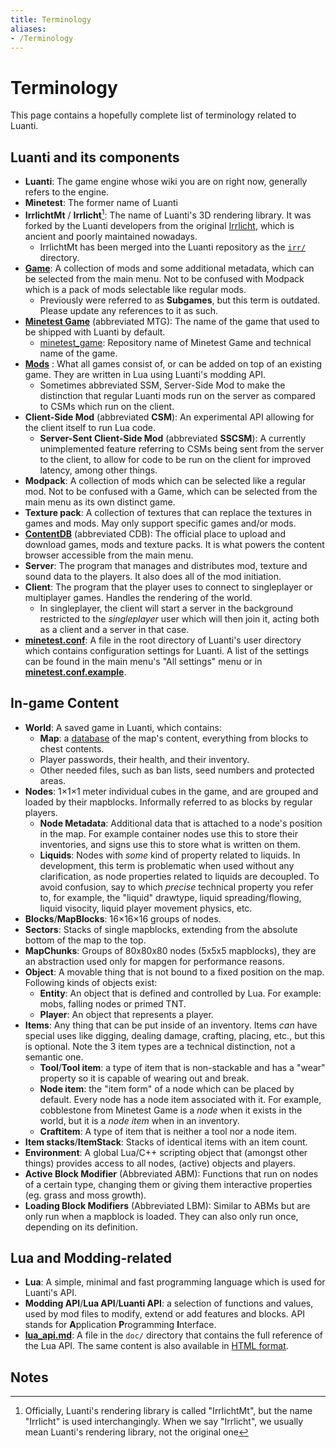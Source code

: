 ```yaml
---
title: Terminology
aliases:
- /Terminology
---
```


# Terminology

This page contains a hopefully complete list of terminology related to Luanti.

## Luanti and its components

-   **Luanti**: The game engine whose wiki you are on right now, generally refers to the engine.
-   **Minetest**: The former name of Luanti
-   **IrrlichtMt** / **Irrlicht**[^1]: The name of Luanti's 3D rendering library. It was forked by the Luanti developers from the original [Irrlicht](https://irrlicht.sourceforge.io/), which is ancient and poorly maintained nowadays.
    -   IrrlichtMt has been merged into the Luanti repository as the [`irr/`](https://github.com/minetest/minetest/tree/master/irr) directory.
-   [**Game**](https://wiki.luanti.org/Games): A collection of mods and some additional metadata, which can be selected from the main menu. Not to be confused with Modpack which is a pack of mods selectable like regular mods.
    -   Previously were referred to as **Subgames**, but this term is outdated. Please update any references to it as such.
-   [**Minetest Game**](http://wiki.minetest.net/Games/Minetest%20Game) (abbreviated MTG): The name of the game that used to be shipped with Luanti by default.
    -   [minetest_game](https://github.com/minetest/minetest_game): Repository name of Minetest Game and technical name of the game.
-   [**Mods**](https://wiki.luanti.org/Mods) : What all games consist of, or can be added on top of an existing game. They are written in Lua using Luanti's modding API.
    -   Sometimes abbreviated SSM, Server-Side Mod to make the distinction that regular Luanti mods run on the server as compared to CSMs which run on the client.
-   **Client-Side Mod** (abbreviated **CSM**): An experimental API allowing for the client itself to run Lua code.
    -   **Server-Sent Client-Side Mod** (abbreviated **SSCSM**): A currently unimplemented feature referring to CSMs being sent from the server to the client, to allow for code to be run on the client for improved latency, among other things.
-   **Modpack**: A collection of mods which can be selected like a regular mod. Not to be confused with a Game, which can be selected from the main menu as its own distinct game.
-   **Texture pack**: A collection of textures that can replace the textures in games and mods. May only support specific games and/or mods.
-   **[ContentDB](https://content.minetest.net/)** (abbreviated CDB): The official place to upload and download games, mods and texture packs. It is what powers the content browser accessible from the main menu.
-   **Server**: The program that manages and distributes mod, texture and sound data to the players. It also does all of the mod initiation.
-   **Client**: The program that the player uses to connect to singleplayer or multiplayer games. Handles the rendering of the world.
    -   In singleplayer, the client will start a server in the background restricted to the *singleplayer* user which will then join it, acting both as a client and a server in that case.
-   **[minetest.conf](https://wiki.luanti.org/Minetest.conf)**: A file in the root directory of Luanti's user directory which contains configuration settings for Luanti. A list of the settings can be found in the main menu's "All settings" menu or in [**minetest.conf.example**](https://github.com/minetest/minetest/blob/master/minetest.conf.example).

## In-game Content

-   **World**: A saved game in Luanti, which contains:
    -   **Map**: a [database](/database-backends) of the map's content, everything from blocks to chest contents.
    -   Player passwords, their health, and their inventory.
    -   Other needed files, such as ban lists, seed numbers and protected areas.
-   **Nodes**: 1×1×1 meter individual cubes in the game, and are grouped and loaded by their mapblocks. Informally referred to as blocks by regular players.
    -   **Node Metadata**: Additional data that is attached to a node's position in the map. For example container nodes use this to store their inventories, and signs use this to store what is written on them.
    -   **Liquids**: Nodes with *some* kind of property related to liquids. In development, this term is problematic when used without any clarification, as node properties related to liquids are decoupled. To avoid confusion, say to which *precise* technical property you refer to, for example, the "liquid" drawtype, liquid spreading/flowing, liquid visocity, liquid player movement physics, etc.
-   **Blocks**/**MapBlocks**: 16×16×16 groups of nodes.
-   **Sectors**: Stacks of single mapblocks, extending from the absolute bottom of the map to the top.
-   **MapChunks**: Groups of 80x80x80 nodes (5x5x5 mapblocks), they are an abstraction used only for mapgen for performance reasons.
-   **Object**: A movable thing that is not bound to a fixed position on the map. Following kinds of objects exist:
    -   **Entity**: An object that is defined and controlled by Lua. For example: mobs, falling nodes or primed TNT.
    -   **Player**: An object that represents a player.
-   **Items**: Any thing that can be put inside of an inventory. Items *can* have special uses like digging, dealing damage, crafting, placing, etc., but this is optional. Note the 3 item types are a technical distinction, not a semantic one.
    -   **Tool**/**Tool item**: a type of item that is non-stackable and has a "wear" property so it is capable of wearing out and break.
    -   **Node item**: the "item form" of a node which can be placed by default. Every node has a node item associated with it. For example, cobblestone from Minetest Game is a *node* when it exists in the world, but it is a *node item* when in an inventory.
    -   **Craftitem**: A type of item that is neither a tool nor a node item.
-   **Item stacks**/**ItemStack**: Stacks of identical items with an item count.
-   **Environment**: A global Lua/C++ scripting object that (amongst other things) provides access to all nodes, (active) objects and players.
-   **Active Block Modifier** (Abbreviated ABM): Functions that run on nodes of a certain type, changing them or giving them interactive properties (eg. grass and moss growth).
-   **Loading Block Modifiers** (Abbreviated LBM): Similar to ABMs but are only run when a mapblock is loaded. They can also only run once, depending on its definition.

## Lua and Modding-related

-   **Lua**: A simple, minimal and fast programming language which is used for Luanti's API.
-   **Modding API**/**Lua API**/**Luanti API**: a selection of functions and values, used by mod files to modify, extend or add features and blocks. API stands for **A**pplication **P**rogramming **I**nterface.
-   [**lua_api.md**](https://github.com/minetest/minetest/blob/master/doc/lua_api.md): A file in the `doc/` directory that contains the full reference of the Lua API. The same content is also available in [HTML format](https://api.luanti.org/).

## Notes

[^1]: Officially, Luanti's rendering library is called "IrrlichtMt", but the name "Irrlicht" is used interchangingly. When we say "Irrlicht", we usually mean Luanti's rendering library, not the original one
